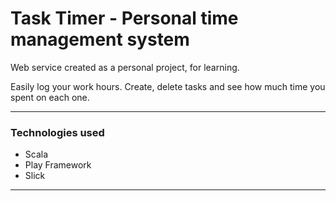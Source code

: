 # Task Timer - Personal time management system
Web service created as a personal project, for learning.

Easily log your work hours. Create, delete tasks and see how much time you spent on each one.

---

### Technologies used
* Scala
* Play Framework
* Slick

---
